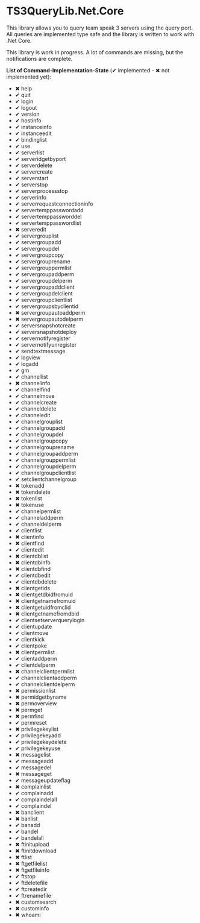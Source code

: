 # TS3QueryLib.Net.Core
This library allows you to query team speak 3 servers using the query port.  All queries are implemented type safe and the library is written to work with .Net Core.

This library is work in progress. A lot of commands are missing, but the notifications are complete.

**List of Command-Implementation-State** (&#x2714; implemented - &#x2716; not implemented yet):


* &#x2716; help
* &#x2714; quit
* &#x2714; login
* &#x2714; logout
* &#x2714; version
* &#x2714; hostinfo
* &#x2714; instanceinfo
* &#x2714; instanceedit
* &#x2714; bindinglist
* &#x2714; use
* &#x2714; serverlist
* &#x2714; serveridgetbyport
* &#x2714; serverdelete
* &#x2714; servercreate
* &#x2714; serverstart
* &#x2714; serverstop
* &#x2714; serverprocessstop
* &#x2714; serverinfo
* &#x2714; serverrequestconnectioninfo
* &#x2714; servertemppasswordadd
* &#x2714; servertemppassworddel
* &#x2714; servertemppasswordlist
* &#x2716; serveredit
* &#x2714; servergrouplist
* &#x2714; servergroupadd
* &#x2714; servergroupdel
* &#x2714; servergroupcopy
* &#x2714; servergrouprename
* &#x2714; servergrouppermlist
* &#x2714; servergroupaddperm
* &#x2714; servergroupdelperm
* &#x2714; servergroupaddclient
* &#x2714; servergroupdelclient
* &#x2714; servergroupclientlist
* &#x2714; servergroupsbyclientid
* &#x2716; servergroupautoaddperm
* &#x2716; servergroupautodelperm
* &#x2714; serversnapshotcreate
* &#x2714; serversnapshotdeploy
* &#x2714; servernotifyregister
* &#x2714; servernotifyunregister
* &#x2714; sendtextmessage
* &#x2714; logview
* &#x2714; logadd
* &#x2714; gm
* &#x2714; channellist
* &#x2716; channelinfo
* &#x2714; channelfind
* &#x2714; channelmove
* &#x2714; channelcreate
* &#x2714; channeldelete
* &#x2714; channeledit
* &#x2714; channelgrouplist
* &#x2714; channelgroupadd
* &#x2714; channelgroupdel
* &#x2714; channelgroupcopy
* &#x2714; channelgrouprename
* &#x2714; channelgroupaddperm
* &#x2714; channelgrouppermlist
* &#x2714; channelgroupdelperm
* &#x2714; channelgroupclientlist
* &#x2714; setclientchannelgroup
* &#x2716; tokenadd
* &#x2716; tokendelete
* &#x2716; tokenlist
* &#x2716; tokenuse
* &#x2714; channelpermlist
* &#x2714; channeladdperm
* &#x2714; channeldelperm
* &#x2714; clientlist
* &#x2716; clientinfo
* &#x2716; clientfind
* &#x2714; clientedit
* &#x2716; clientdblist
* &#x2716; clientdbinfo
* &#x2716; clientdbfind
* &#x2714; clientdbedit
* &#x2714; clientdbdelete
* &#x2716; clientgetids
* &#x2716; clientgetdbidfromuid
* &#x2716; clientgetnamefromuid
* &#x2716; clientgetuidfromclid
* &#x2716; clientgetnamefromdbid
* &#x2714; clientsetserverquerylogin
* &#x2714; clientupdate
* &#x2714; clientmove
* &#x2714; clientkick
* &#x2714; clientpoke
* &#x2716; clientpermlist
* &#x2714; clientaddperm
* &#x2714; clientdelperm
* &#x2716; channelclientpermlist
* &#x2714; channelclientaddperm
* &#x2714; channelclientdelperm
* &#x2716; permissionlist
* &#x2716; permidgetbyname
* &#x2716; permoverview
* &#x2716; permget
* &#x2716; permfind
* &#x2714; permreset
* &#x2716; privilegekeylist
* &#x2714; privilegekeyadd
* &#x2714; privilegekeydelete
* &#x2714; privilegekeyuse
* &#x2716; messagelist
* &#x2714; messageadd
* &#x2714; messagedel
* &#x2716; messageget
* &#x2714; messageupdateflag
* &#x2716; complainlist
* &#x2714; complainadd
* &#x2714; complaindelall
* &#x2714; complaindel
* &#x2716; banclient
* &#x2716; banlist
* &#x2714; banadd
* &#x2714; bandel
* &#x2714; bandelall
* &#x2716; ftinitupload
* &#x2716; ftinitdownload
* &#x2716; ftlist
* &#x2716; ftgetfilelist
* &#x2716; ftgetfileinfo
* &#x2714; ftstop
* &#x2714; ftdeletefile
* &#x2714; ftcreatedir
* &#x2714; ftrenamefile
* &#x2716; customsearch
* &#x2716; custominfo
* &#x2716; whoami